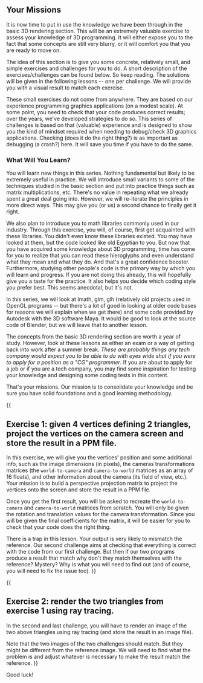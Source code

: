 

## Your Missions

It is now time to put in use the knowledge we have been through in the basic 3D rendering section. This will be an extremely valuable exercise to assess your knowledge of 3D programming. It will either expose you to the fact that some concepts are still very blurry, or it will comfort you that you are ready to move on.

The idea of this section is to give you some concrete, relatively small, and simple exercises and challenges for you to do. A short description of the exercises/challenges can be found below. So keep reading. The solutions will be given in the following lessons -- one per challenge. We will provide you with a visual result to match each exercise.

These small exercises do not come from anywhere. They are based on our experience programming graphics applications (on a modest scale). At some point, you need to check that your code produces correct results; over the years, we've developed strategies to do so. This series of challenges is based on that (valuable) experience and is designed to show you the kind of mindset required when needing to debug/check 3D graphics applications. Checking (does it do the right thing?) is as important as debugging (a crash?) here. It will save you time if you have to do the same.  

### What Will You Learn?

You will learn new things in this series. Nothing fundamental but likely to be extremely useful in practice. We will introduce small variants to some of the techniques studied in the basic section and put into practice things such as matrix multiplications, etc. There's no value in repeating what we already spent a great deal going into. However, we will re-iterate the principles in more direct ways. This may give you (or us) a second chance to finally get it right.

We also plan to introduce you to math libraries commonly used in our industry. Through this exercise, you will, of course, first get acquainted with these libraries. You didn't even know these libraries existed. You may have looked at them, but the code looked like old Egyptian to you. But now that you have acquired some knowledge about 3D programming, time has come for you to realize that you can read these hieroglyphs and even understand what they mean and what they do. And that's a great confidence booster. Furthermore, studying other people's code is the primary way by which you will learn and progress. If you are not doing this already, this will hopefully give you a taste for the practice. It also helps you decide which coding style you prefer best. This seems anecdotal, but it's not.

In this series, we will look at Imath, glm, glh (relatively old projects used in OpenGL programs -- but there's a lot of good in looking at older code bases for reasons we will explain when we get there) and some code provided by Autodesk with the 3D software Maya. It would be good to look at the source code of Blender, but we will leave that to another lesson.

The concepts from the basic 3D rendering section are worth a year of study. However, look at these lessons as either an exam or a way of getting back into work after a summer break. _These are probably things any tech company would expect you to be able to do with eyes wide shut if you were to apply for a position as a "CG" programmer_. If you are about to apply for a job or if you are a tech company, you may find some inspiration for testing your knowledge and designing some coding tests in this content.

That's your missions. Our mission is to consolidate your knowledge and be sure you have solid foundations and a good learning methodology.

{{
## Exercise 1: given 4 vertices defining 2 triangles, project the vertices on the camera screen and store the result in a PPM file.

In this exercise, we will give you the vertices' position and some additional info, such as the image dimensions (in pixels), the cameras transformations matrices (the `world-to-camera` and `camera-to-world` matrices as an array of 16 floats), and other information about the camera (its field of view, etc.). Your mission is to build a perspective projection matrix to project the vertices onto the screen and store the result in a PPM file. 

Once you get the first result, you will be asked to recreate the `world-to-camera` and `camera-to-world` matrices from scratch. You will only be given the rotation and translation values for the camera transformation. Since you will be given the final coefficients for the matrix, it will be easier for you to check that your code does the right thing.

There is a trap in this lesson. Your output is very likely to mismatch the reference. Our second challenge aims at checking that everything is correct with the code from our first challenge. But then if our two programs produce a result that match why don't they match themselves with the reference? Mystery? Why is what you will need to find out (and of course, you will need to fix the issue too).
}}

{{
## Exercise 2: render the two triangles from exercise 1 using ray tracing.

In the second and last challenge, you will have to render an image of the two above triangles using ray tracing (and store the result in an image file). 

Note that the two images of the two challenges should match. But they might be different from the reference image. We will need to find what the problem is and adjust whatever is necessary to make the result match the reference.
}}

Good luck!